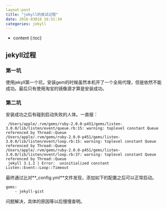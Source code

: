 ```yaml
---
layout:post
title: "jekyll的尝试过程"
date: 2016-03018 16:51:34
categories: jekyll
---
```


* content
{:toc}
## jekyll过程

### 第一坑
使用jekyll第一个坑，安装gem的时候虽然本机开了一个全局代理，但是依然不能成功。最后只有使用淘宝的镜像源才算是安装成功。
### 第二坑
安装成功之后有碰到启动失败的人体。一直报：   
     
     /Users/apple/.rvm/gems/ruby-2.0.0-p451/gems/listen-3.0.0/lib/listen/event/queue.rb:15: warning: toplevel constant Queue referenced by Thread::Queue
    /Users/apple/.rvm/gems/ruby-2.0.0-p451/gems/listen-3.0.0/lib/listen/event/loop.rb:15: warning: toplevel constant Queue referenced by Thread::Queue
    /Users/apple/.rvm/gems/ruby-2.0.0-p451/gems/listen-3.0.0/lib/listen/event/loop.rb:37: warning: toplevel constant Queue referenced by Thread::Queue
     jekyll 3.1.2 | Error:  uninitialized constant Listen::Event::Loop::Timeout
最终通过比对**_config.yml**文件发现，添加如下的配置之后可以正常启动。
    
    gems:
        - jekyll-gist
问题解决，具体的原因等以后慢慢查明。